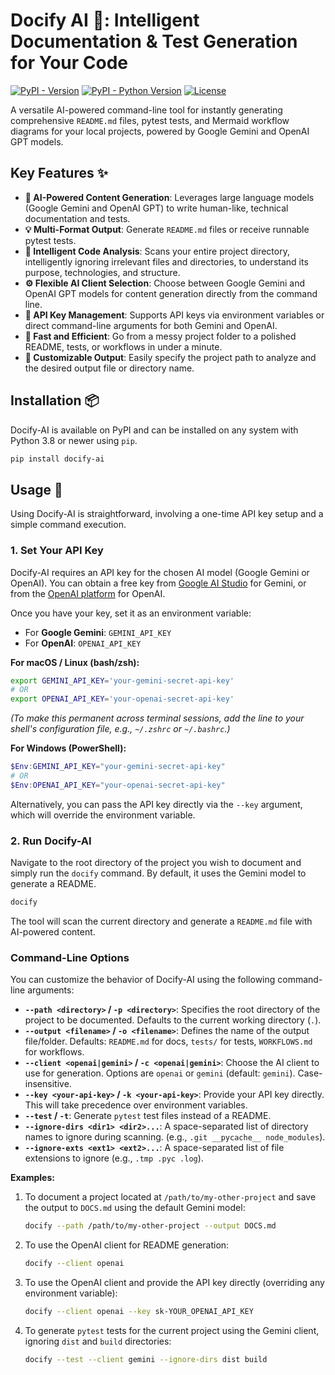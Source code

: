 # Docify AI 🚀: Intelligent Documentation & Test Generation for Your Code

[![PyPI - Version](https://img.shields.io/pypi/v/docify-ai.svg?style=flat-square)](https://pypi.org/project/docify-ai/)
[![PyPI - Python Version](https://img.shields.io/pypi/pyversions/docify-ai.svg?style=flat-square)](https://pypi.org/project/docify-ai/)
[![License](https://img.shields.io/badge/License-MIT-blue.svg?style=flat-square)](LICENSE)

A versatile AI-powered command-line tool for instantly generating comprehensive `README.md` files, pytest tests, and Mermaid workflow diagrams for your local projects, powered by Google Gemini and OpenAI GPT models.


## Key Features ✨

*   **🤖 AI-Powered Content Generation**: Leverages large language models (Google Gemini and OpenAI GPT) to write human-like, technical documentation and tests.
*   **💡 Multi-Format Output**: Generate `README.md` files or receive runnable pytest tests.
*   **📂 Intelligent Code Analysis**: Scans your entire project directory, intelligently ignoring irrelevant files and directories, to understand its purpose, technologies, and structure.
*   **⚙️ Flexible AI Client Selection**: Choose between Google Gemini and OpenAI GPT models for content generation directly from the command line.
*   **🔑 API Key Management**: Supports API keys via environment variables or direct command-line arguments for both Gemini and OpenAI.
*   **🚀 Fast and Efficient**: Go from a messy project folder to a polished README, tests, or workflows in under a minute.
*   **🔧 Customizable Output**: Easily specify the project path to analyze and the desired output file or directory name.


## Installation 📦

Docify-AI is available on PyPI and can be installed on any system with Python 3.8 or newer using `pip`.

```bash
pip install docify-ai
```

## Usage 🚀

Using Docify-AI is straightforward, involving a one-time API key setup and a simple command execution.

### 1. Set Your API Key

Docify-AI requires an API key for the chosen AI model (Google Gemini or OpenAI). You can obtain a free key from [Google AI Studio](https://aistudio.google.com/app/apikey) for Gemini, or from the [OpenAI platform](https://platform.openai.com/api-keys) for OpenAI.

Once you have your key, set it as an environment variable:

*   For **Google Gemini**: `GEMINI_API_KEY`
*   For **OpenAI**: `OPENAI_API_KEY`

**For macOS / Linux (bash/zsh):**

```bash
export GEMINI_API_KEY='your-gemini-secret-api-key'
# OR
export OPENAI_API_KEY='your-openai-secret-api-key'
```
*(To make this permanent across terminal sessions, add the line to your shell's configuration file, e.g., `~/.zshrc` or `~/.bashrc`.)*

**For Windows (PowerShell):**

```powershell
$Env:GEMINI_API_KEY="your-gemini-secret-api-key"
# OR
$Env:OPENAI_API_KEY="your-openai-secret-api-key"
```

Alternatively, you can pass the API key directly via the `--key` argument, which will override the environment variable.

### 2. Run Docify-AI

Navigate to the root directory of the project you wish to document and simply run the `docify` command. By default, it uses the Gemini model to generate a README.

```bash
docify
```
The tool will scan the current directory and generate a `README.md` file with AI-powered content.

### Command-Line Options

You can customize the behavior of Docify-AI using the following command-line arguments:

*   **`--path <directory>` / `-p <directory>`**: Specifies the root directory of the project to be documented. Defaults to the current working directory (`.`).
*   **`--output <filename>` / `-o <filename>`**: Defines the name of the output file/folder. Defaults: `README.md` for docs, `tests/` for tests, `WORKFLOWS.md` for workflows.
*   **`--client <openai|gemini>` / `-c <openai|gemini>`**: Choose the AI client to use for generation. Options are `openai` or `gemini` (default: `gemini`). Case-insensitive.
*   **`--key <your-api-key>` / `-k <your-api-key>`**: Provide your API key directly. This will take precedence over environment variables.
*   **`--test` / `-t`**: Generate `pytest` test files instead of a README.
*   **`--ignore-dirs <dir1> <dir2>...`**: A space-separated list of directory names to ignore during scanning. (e.g., `.git __pycache__ node_modules`).
*   **`--ignore-exts <ext1> <ext2>...`**: A space-separated list of file extensions to ignore (e.g., `.tmp .pyc .log`).

**Examples:**

1.  To document a project located at `/path/to/my-other-project` and save the output to `DOCS.md` using the default Gemini model:

    ```bash
    docify --path /path/to/my-other-project --output DOCS.md
    ```

2.  To use the OpenAI client for README generation:

    ```bash
    docify --client openai
    ```

3.  To use the OpenAI client and provide the API key directly (overriding any environment variable):

    ```bash
    docify --client openai --key sk-YOUR_OPENAI_API_KEY
    ```

4.  To generate `pytest` tests for the current project using the Gemini client, ignoring `dist` and `build` directories:

    ```bash
    docify --test --client gemini --ignore-dirs dist build
    ```
